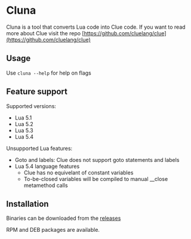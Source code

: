# Cluna

Cluna is a tool that converts Lua code into Clue code. If you want to read more about Clue visit the repo [https://github.com/cluelang/clue](https://github.com/cluelang/clue)

## Usage
Use `cluna --help` for help on flags

## Feature support
Supported versions:
- Lua 5.1
- Lua 5.2
- Lua 5.3
- Lua 5.4


Unsupported Lua features:
- Goto and labels: Clue does not support goto statements and labels
- Lua 5.4 language features
    - Clue has no equivelant of constant variables
    - To-be-closed variables will be compiled to manual __close metamethod calls

## Installation
Binaries can be downloaded from the [releases](https://github.com/ClueLang/Clue/releases/latest)

RPM and DEB packages are available.

